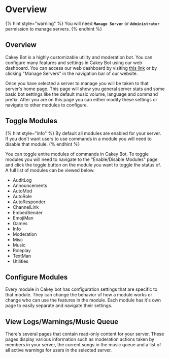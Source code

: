 # Overview

{% hint style="warning" %}
You will need **`Manage Server`** or **`Administrator`** permission to manage servers.
{% endhint %}

## Overview

Cakey Bot is a highly customizable utility and moderation bot. You can configure many features and settings in Cakey Bot using our web dashboard. You can access our web dashboard by visiting [this link](https://cakeybot.app/dashboard/public) or by clicking "Manage Servers" in the navigation bar of our website.

Once you have selected a server to manage you will be taken to that server's home page. This page will show you general server stats and some basic bot settings like the default music volume, language and command prefix. After you are on this page you can either modify these settings or navigate to other modules to configure.

## Toggle Modules

{% hint style="info" %}
By default all modules are enabled for your server. If you don't want users to use commands in a module you will need to disable that module.
{% endhint %}

You can toggle entire modules of commands in Cakey Bot. To toggle modules you will need to navigate to the "Enable/Disable Modules" page and click the toggle button on the module you want to toggle the status of. A full list of modules can be viewed below.

* AuditLog
* Announcements
* AutoMod
* AutoRole
* AutoResponder
* ChannelLink
* EmbedSender
* EmojiMan
* Games
* Info
* Moderation
* Misc
* Music
* Roleplay
* TextMan
* Utilities

## Configure Modules

Every module in Cakey bot has configuration settings that are specific to that module. They can change the behavior of how a module works or change who can use the features in the module. Each module has it's own page to easily separate and navigate their settings.

## View Logs/Warnings/Music Queue

There's several pages that contain read-only content for your server. These pages display various information such as moderation actions taken by members in your server, the current songs in the music queue and a list of all active warnings for users in the selected server.

